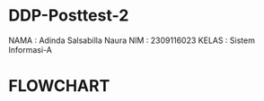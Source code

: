 # DDP-Posttest-2
NAMA  : Adinda Salsabilla Naura 
NIM   : 2309116023
KELAS : Sistem Informasi-A

# FLOWCHART
